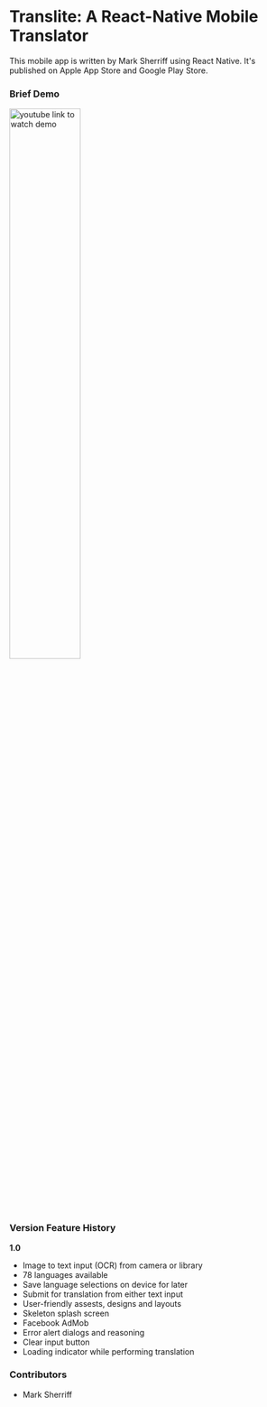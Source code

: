 # Translite: A React-Native Mobile Translator
This mobile app is written by Mark Sherriff using React Native. It's published on Apple App Store and Google Play Store.

### Brief Demo
[<img alt="youtube link to watch demo" width="50%" src="./transliteDemoThumbnail.png" />](https://www.youtube.com/watch?v=cvNTddy40i0)

### Version Feature History
**1.0**
- Image to text input (OCR) from camera or library
- 78 languages available
- Save language selections on device for later
- Submit for translation from either text input
- User-friendly assests, designs and layouts
- Skeleton splash screen
- Facebook AdMob
- Error alert dialogs and reasoning
- Clear input button
- Loading indicator while performing translation
        
### Contributors

- Mark Sherriff
  
  
 
